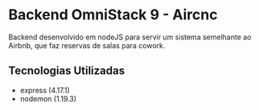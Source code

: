 # Backend OmniStack 9 - Aircnc

Backend desenvolvido em nodeJS para servir um sistema semelhante ao Airbnb,
 que faz reservas de salas para cowork.

## Tecnologias Utilizadas
* express (4.17.1)
* nodemon (1.19.3)